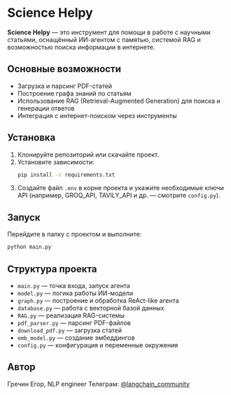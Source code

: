 # Science Helpy

**Science Helpy** — это инструмент для помощи в работе с научными статьями, оснащённый ИИ-агентом с памятью, системой RAG и возможностью поиска информации в интернете.

## Основные возможности
- Загрузка и парсинг PDF-статей
- Построение графа знаний по статьям
- Использование RAG (Retrieval-Augmented Generation) для поиска и генерации ответов
- Интеграция с интернет-поиском через инструменты

## Установка
1. Клонируйте репозиторий или скачайте проект.
2. Установите зависимости:
   ```bash
   pip install -r requirements.txt
   ```
3. Создайте файл `.env` в корне проекта и укажите необходимые ключи API (например, GROQ_API, TAVILY_API и др. — смотрите `config.py`).

## Запуск
Перейдите в папку с проектом и выполните:
```bash
python main.py
```

## Структура проекта
- `main.py` — точка входа, запуск агента
- `model.py` — логика работы ИИ-модели
- `graph.py` — построение и обработка ReAct-like агента
- `database.py` — работа с векторной базой данных
- `RAG.py` — реализация RAG-системы
- `pdf_parser.py` — парсинг PDF-файлов
- `download_pdf.py` — загрузка статей
- `emb_model.py` — создание эмбеддингов
- `config.py` — конфигурация и переменные окружения

## Автор
Гречин Егор, NLP engineer
Телеграм: [@langchain_community](https://t.me/langchain_community) 